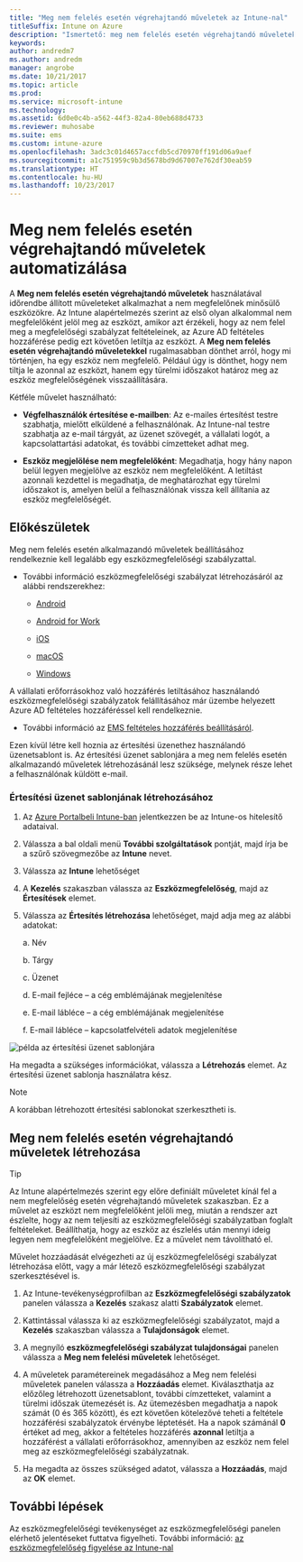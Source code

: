 ```yaml
---
title: "Meg nem felelés esetén végrehajtandó műveletek az Intune-nal"
titleSuffix: Intune on Azure
description: "Ismertető: meg nem felelés esetén végrehajtandó műveletek létrehozása az Intune-nal"
keywords: 
author: andredm7
ms.author: andredm
manager: angrobe
ms.date: 10/21/2017
ms.topic: article
ms.prod: 
ms.service: microsoft-intune
ms.technology: 
ms.assetid: 6d0e0c4b-a562-44f3-82a4-80eb688d4733
ms.reviewer: muhosabe
ms.suite: ems
ms.custom: intune-azure
ms.openlocfilehash: 3adc3c01d4657accfdb5cd70970ff191d06a9aef
ms.sourcegitcommit: a1c751959c9b3d5678bd9d67007e762df30eab59
ms.translationtype: HT
ms.contentlocale: hu-HU
ms.lasthandoff: 10/23/2017
---
```

# <a name="automate-actions-for-noncompliance"></a>Meg nem felelés esetén végrehajtandó műveletek automatizálása

A **Meg nem felelés esetén végrehajtandó műveletek** használatával időrendbe állított műveleteket alkalmazhat a nem megfelelőnek minősülő eszközökre. Az Intune alapértelmezés szerint az első olyan alkalommal nem megfelelőként jelöl meg az eszközt, amikor azt érzékeli, hogy az nem felel meg a megfelelőségi szabályzat feltételeinek, az Azure AD feltételes hozzáférése pedig ezt követően letiltja az eszközt. A **Meg nem felelés esetén végrehajtandó műveletekkel** rugalmasabban dönthet arról, hogy mi történjen, ha egy eszköz nem megfelelő. Például úgy is dönthet, hogy nem tiltja le azonnal az eszközt, hanem egy türelmi időszakot határoz meg az eszköz megfelelőségének visszaállítására.

Kétféle művelet használható:

-   **Végfelhasználók értesítése e-mailben**: Az e-mailes értesítést testre szabhatja, mielőtt elküldené a felhasználónak. Az Intune-nal testre szabhatja az e-mail tárgyát, az üzenet szövegét, a vállalati logót, a kapcsolattartási adatokat, és további címzetteket adhat meg.

-   **Eszköz megjelölése nem megfelelőként**: Megadhatja, hogy hány napon belül legyen megjelölve az eszköz nem megfelelőként. A letiltást azonnali kezdettel is megadhatja, de meghatározhat egy türelmi időszakot is, amelyen belül a felhasználónak vissza kell állítania az eszköz megfelelőségét.

## <a name="before-you-begin"></a>Előkészületek

Meg nem felelés esetén alkalmazandó műveletek beállításához rendelkeznie kell legalább egy eszközmegfelelőségi szabályzattal.

-   További információ eszközmegfelelőségi szabályzat létrehozásáról az alábbi rendszerekhez:

    -   [Android](compliance-policy-create-android.md)

    -   [Android for Work](compliance-policy-create-android-for-work.md)

    -   [iOS](compliance-policy-create-ios.md)
    
    -   [macOS](compliance-policy-create-mac-os.md)

    -   [Windows](compliance-policy-create-windows.md)

A vállalati erőforrásokhoz való hozzáférés letiltásához használandó eszközmegfelelőségi szabályzatok felállításához már üzembe helyezett Azure AD feltételes hozzáféréssel kell rendelkeznie.

- További információ az [EMS feltételes hozzáférés beállításáról](https://docs.microsoft.com/azure/active-directory/active-directory-conditional-access).

Ezen kívül létre kell hoznia az értesítési üzenethez használandó üzenetsablont is. Az értesítési üzenet sablonjára a meg nem felelés esetén alkalmazandó műveletek létrehozásánál lesz szüksége, melynek része lehet a felhasználónak küldött e-mail.

### <a name="to-create-a-notification-message-template"></a>Értesítési üzenet sablonjának létrehozásához

1. Az [Azure Portalbeli Intune-ban](https://portal.azure.com) jelentkezzen be az Intune-os hitelesítő adataival.

2. Válassza a bal oldali menü **További szolgáltatások** pontját, majd írja be a szűrő szövegmezőbe az **Intune** nevet.

3. Válassza az **Intune** lehetőséget

4. A **Kezelés** szakaszban válassza az **Eszközmegfelelőség**, majd az **Értesítések** elemet.

5. Válassza az **Értesítés létrehozása** lehetőséget, majd adja meg az alábbi adatokat:

    a.  Név

    b.  Tárgy

    c.  Üzenet

    d.  E-mail fejléce – a cég emblémájának megjelenítése

    e.  E-mail lábléce – a cég emblémájának megjelenítése

    f.  E-mail lábléce – kapcsolatfelvételi adatok megjelenítése

![példa az értesítési üzenet sablonjára](./media/actionsfornoncompliance-1.PNG)

Ha megadta a szükséges információkat, válassza a **Létrehozás** elemet. Az értesítési üzenet sablonja használatra kész.

> [!NOTE] 
> A korábban létrehozott értesítési sablonokat szerkesztheti is.

## <a name="to-create-actions-for-non-compliance"></a>Meg nem felelés esetén végrehajtandó műveletek létrehozása

> [!TIP]
> Az Intune alapértelmezés szerint egy előre definiált műveletet kínál fel a nem megfelelőség esetén végrehajtandó műveletek szakaszban. Ez a művelet az eszközt nem megfelelőként jelöli meg, miután a rendszer azt észlelte, hogy az nem teljesíti az eszközmegfelelőségi szabályzatban foglalt feltételeket. Beállíthatja, hogy az eszköz az észlelés után mennyi ideig legyen nem megfelelőként megjelölve. Ez a művelet nem távolítható el.

Művelet hozzáadását elvégezheti az új eszközmegfelelőségi szabályzat létrehozása előtt, vagy a már létező eszközmegfelelőségi szabályzat szerkesztésével is.

1.  Az Intune-tevékenységprofilban az **Eszközmegfelelőségi szabályzatok** panelen válassza a **Kezelés** szakasz alatti **Szabályzatok** elemet.

2.  Kattintással válassza ki az eszközmegfelelőségi szabályzatot, majd a **Kezelés** szakaszban válassza a **Tulajdonságok** elemet.

3.  A megnyíló **eszközmegfelelőségi szabályzat tulajdonságai** panelen válassza a **Meg nem felelési műveletek** lehetőséget.

4.  A műveletek paramétereinek megadásához a Meg nem felelési műveletek panelen válassza a **Hozzáadás** elemet. Kiválaszthatja az előzőleg létrehozott üzenetsablont, további címzetteket, valamint a türelmi időszak ütemezését is. Az ütemezésben megadhatja a napok számát (0 és 365 között), és ezt követően kötelezővé teheti a feltétele hozzáférési szabályzatok érvénybe léptetését. Ha a napok számánál **0** értéket ad meg, akkor a feltételes hozzáférés **azonnal** letiltja a hozzáférést a vállalati erőforrásokhoz, amennyiben az eszköz nem felel meg az eszközmegfelelőségi szabályzatnak.

5.  Ha megadta az összes szükséged adatot, válassza a **Hozzáadás**, majd az **OK** elemet.

## <a name="next-steps"></a>További lépések

Az eszközmegfelelőségi tevékenységet az eszközmegfelelőségi panelen elérhető jelentéseket futtatva figyelheti. További információ: [az eszközmegfelelőség figyelése az Intune-nal](device-compliance-monitor.md)

